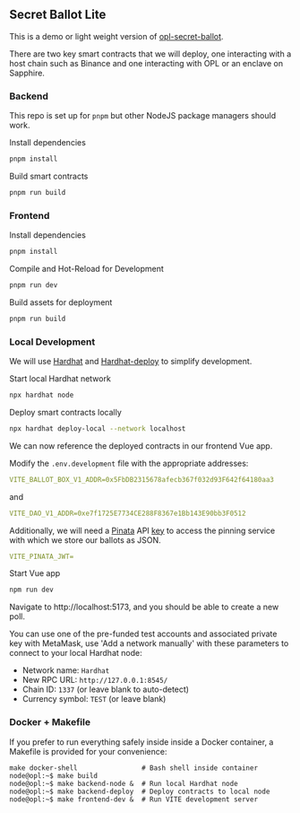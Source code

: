 ## Secret Ballot Lite
This is a demo or light weight version of [opl-secret-ballot](https://github.com/oasislabs/opl-secret-ballot).

There are two key smart contracts that we will deploy, one interacting with a host chain
such as Binance and one interacting with OPL or an enclave on Sapphire.

### Backend

This repo is set up for `pnpm` but other NodeJS package managers should work.

Install dependencies
```sh
pnpm install
```

Build smart contracts
```sh
pnpm run build
```

### Frontend

Install dependencies

```sh
pnpm install
```

Compile and Hot-Reload for Development
```sh
pnpm run dev
```

Build assets for deployment
```sh
pnpm run build
```

### Local Development

We will use [Hardhat](https://hardhat.org/hardhat-runner/docs/getting-started#overview)
and [Hardhat-deploy](https://github.com/wighawag/hardhat-deploy) to simplify development.

Start local Hardhat network
```sh
npx hardhat node
```

Deploy smart contracts locally
```sh
npx hardhat deploy-local --network localhost
```

We can now reference the deployed contracts in our frontend Vue app.

Modify the `.env.development` file with the appropriate addresses:
```yaml
VITE_BALLOT_BOX_V1_ADDR=0x5FbDB2315678afecb367f032d93F642f64180aa3
```
and
```yaml
VITE_DAO_V1_ADDR=0xe7f1725E7734CE288F8367e1Bb143E90bb3F0512
```

Additionally, we will need a [Pinata](https://www.pinata.cloud) API [key](https://docs.pinata.cloud/pinata-api/authentication)
to access the pinning service with which we store our ballots as JSON.

```yaml
VITE_PINATA_JWT=
```

Start Vue app
```sh
npm run dev
```

Navigate to http://localhost:5173, and you should be able to create a new poll.

You can use one of the pre-funded test accounts and associated private key with MetaMask,
use 'Add a network manually' with these parameters to connect to your local Hardhat node:

 * Network name: `Hardhat`
 * New RPC URL: `http://127.0.0.1:8545/`
 * Chain ID: `1337` (or leave blank to auto-detect)
 * Currency symbol: `TEST` (or leave blank)

### Docker + Makefile

If you prefer to run everything safely inside inside a Docker container,
a Makefile is provided for your convenience:

```
make docker-shell                # Bash shell inside container
node@opl:~$ make build
node@opl:~$ make backend-node &  # Run local Hardhat node
node@opl:~$ make backend-deploy  # Deploy contracts to local node
node@opl:~$ make frontend-dev &  # Run VITE development server
```
